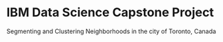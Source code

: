 # IBM Data Science Capstone Project
Segmenting and Clustering Neighborhoods in the city of Toronto, Canada
